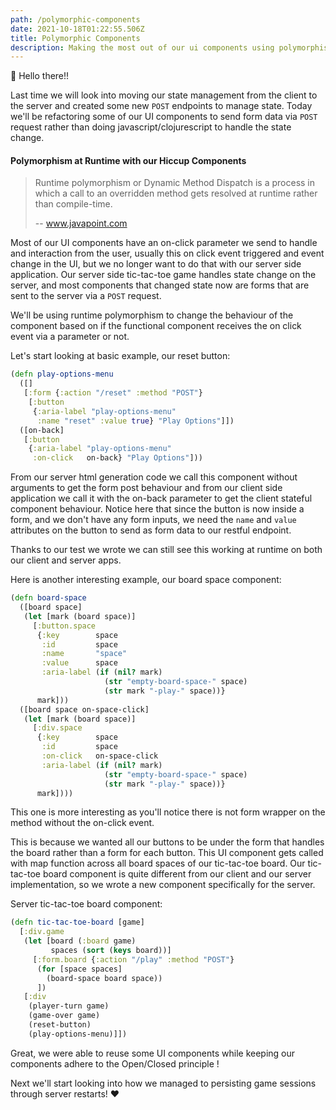 ```yaml
---
path: /polymorphic-components
date: 2021-10-18T01:22:55.506Z
title: Polymorphic Components 
description: Making the most out of our ui components using polymorphism at runtime with hiccup.
---
```


👋 Hello there!!

Last time we will look into moving our state management from the client to the server and created some new `POST` 
endpoints to manage state. Today we'll be refactoring some of our UI components to send form data via `POST` request
rather than doing javascript/clojurescript to handle the state change.

#### Polymorphism at Runtime with our Hiccup Components

> Runtime polymorphism or Dynamic Method Dispatch is a process in which a call to an overridden method gets resolved at runtime rather than compile-time.
> 
> -- www.javapoint.com

Most of our UI components have an on-click parameter we send to handle and interaction from the user, usually this on click 
event triggered and event change in the UI, but we no longer want to do that with our server side application.
Our server side tic-tac-toe game handles state change on the server, and most components that changed state now are 
forms that are sent to the server via a `POST` request.

We'll be using runtime polymorphism to change the behaviour of the component based on if the functional component receives
the on click event via a parameter or not. 

Let's start looking at basic example, our reset button:
```clojure
(defn play-options-menu
  ([]
   [:form {:action "/reset" :method "POST"}
    [:button
     {:aria-label "play-options-menu"
      :name "reset" :value true} "Play Options"]])
  ([on-back]
   [:button
    {:aria-label "play-options-menu"
     :on-click   on-back} "Play Options"]))
```

From our server html generation code we call this component without arguments to get the form post behaviour and from our 
client side application we call it with the on-back parameter to get the client stateful component behaviour. Notice here
that since the button is now inside a form, and we don't have any form inputs, we need the `name` and `value` attributes 
on the button to send as form data to our restful endpoint. 

Thanks to our test we wrote we can still see this working at runtime on both our client and server apps.

Here is another interesting example, our board space component:
```clojure
(defn board-space
  ([board space]
   (let [mark (board space)]
     [:button.space
      {:key        space
       :id         space
       :name       "space"
       :value      space
       :aria-label (if (nil? mark)
                     (str "empty-board-space-" space)
                     (str mark "-play-" space))}
      mark]))
  ([board space on-space-click]
   (let [mark (board space)]
     [:div.space
      {:key        space
       :id         space
       :on-click   on-space-click
       :aria-label (if (nil? mark)
                     (str "empty-board-space-" space)
                     (str mark "-play-" space))}
      mark])))
```

This one is more interesting as you'll notice there is not form wrapper on the method without the on-click event.

This is because we wanted all our buttons to be under the form that handles the board rather than a form for each button.
This UI component gets called with map function across all board spaces of our tic-tac-toe board. Our tic-tac-toe board
component is quite different from our client and our server implementation, so we wrote a new component specifically for
the server.

Server tic-tac-toe board component:
```clojure
(defn tic-tac-toe-board [game]
  [:div.game
   (let [board (:board game)
         spaces (sort (keys board))]
     [:form.board {:action "/play" :method "POST"}
      (for [space spaces]
        (board-space board space))
      ])
   [:div
    (player-turn game)
    (game-over game)
    (reset-button)
    (play-options-menu)]])
```


Great, we were able to reuse some UI components while keeping our components adhere to the Open/Closed principle !


Next we'll start looking into how we managed to persisting game sessions through server restarts! 
❤️

